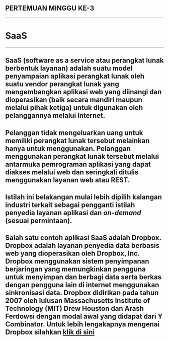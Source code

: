 ## PERTEMUAN MINGGU KE-3
---
# SaaS
---
__SaaS__ (software as a service atau perangkat lunak berbentuk layanan) adalah
suatu model penyampaian aplikasi perangkat lunak oleh suatu vendor perangkat lunak yang mengembangkan aplikasi web
yang diinangi dan dioperasikan (baik secara mandiri maupun melalui pihak ketiga) untuk digunakan oleh pelanggannya melalui Internet.
---
Pelanggan tidak mengeluarkan uang untuk memiliki perangkat lunak tersebut melainkan hanya untuk menggunakan.
Pelanggan menggunakan perangkat lunak tersebut melalui antarmuka pemrograman aplikasi yang dapat diakses melalui web dan
seringkali ditulis menggunakan layanan web atau REST.
---
Istilah ini belakangan mulai lebih dipilih kalangan industri terkait sebagai pengganti istilah
penyedia layanan aplikasi dan _on-demand_ (sesuai permintaan).
---
Salah satu contoh aplikasi SaaS adalah Dropbox.
Dropbox adalah layanan penyedia data berbasis web yang dioperasikan oleh Dropbox, Inc.
Dropbox menggunakan sistem penyimpanan berjaringan yang memungkinkan pengguna untuk menyimpan dan berbagi data serta berkas dengan pengguna lain di internet menggunakan sinkronisasi data.
Dropbox didirikan pada tahun 2007 oleh lulusan Massachusetts Institute of Technology (MIT) Drew Houston dan Arash Ferdowsi dengan modal awal yang didapat dari Y Combinator.
Untuk lebih lengakapnya mengenai Dropbox silahkan [klik di sini](https://id.wikipedia.org/wiki/Dropbox)
---